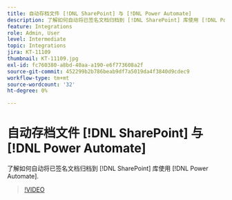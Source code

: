 ```yaml
---
title: 自动存档文件 [!DNL SharePoint] 与 [!DNL Power Automate]
description: 了解如何自动将已签名文档归档到 [!DNL SharePoint] 库使用 [!DNL Power Automate]
feature: Integrations
role: Admin, User
level: Intermediate
topic: Integrations
jira: KT-11109
thumbnail: KT-11109.jpg
exl-id: fc760380-a8bd-40aa-a190-e6f773608a2f
source-git-commit: 452299b2b786beab9df7a5019da4f3840d9cdec9
workflow-type: tm+mt
source-wordcount: '32'
ht-degree: 0%

---
```


# 自动存档文件 [!DNL SharePoint] 与 [!DNL Power Automate]

了解如何自动将已签名文档归档到 [!DNL SharePoint] 库使用 [!DNL Power Automate].

>[!VIDEO](https://video.tv.adobe.com/v/3409121?quality=12&learn=on&hidetitle=true)
